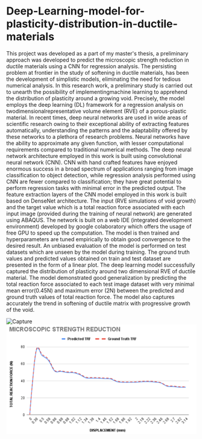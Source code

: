 # Deep-Learning-model-for-plasticity-distribution-in-ductile-materials
This project was developed as a part of my master's thesis, a preliminary approach was developed to predict the microscopic strength reduction in ductile materials using a CNN for regression analysis.
The persisting problem at frontier in the study of softening in ductile materials, has been the development of simplistic models, eliminating the need for tedious numerical analysis. In this research work, a preliminary study is carried out to unearth the possibility of implementingmachine learning to apprehend the distribution of plasticity around a growing void. Precisely, the model employs the deep learning (DL) framework for a regression analysis on twodimensionalrepresentative volume element (RVE) of a porous-plastic material.
In recent times, deep neural networks are used in wide areas of scientific research owing to their exceptional ability of extracting features automatically, understanding the patterns and the adaptability offered by these networks to a plethora of research problems. Neural networks have the ability to approximate any given function, with lesser computational requirements compared to traditional numerical methods.
The deep neural network architecture employed in this work is built using convolutional neural network (CNN). CNN with hand crafted features have enjoyed enormous success in a broad spectrum of applications ranging from image classification to object detection, while regression analysis performed using CNN are fewer compared to classification; they have great potential to perform regression tasks with minimal error in the predicted output. The feature extraction layers of the CNN model employed in this work is built based on DenseNet architecture. The input (RVE simulations of void growth) and the target value which is a total reaction force associated with each input image (provided during the training of neural network) are generated using ABAQUS. The network is built on a web IDE (integrated development environment) developed by google colaboratory which offers the usage of free GPU to speed up the computation. The model is then trained and hyperparameters are tuned empirically to obtain good convergence to the desired result. An unbiased evaluation of the model is performed on test datasets which are unseen by the model during training. The ground truth values and predicted values obtained on train and test dataset are presented in the form of a linear plot.
The deep learning model successfully captured the distribution of plasticity around two dimensional RVE of ductile material. The model demonstrated good generalization by
predicting the total reaction force associated to each test image dataset with very minimal mean error(0.45N) and maximum error (2N) between the predicted and ground truth values of total reaction force.
The model also captures accurately the trend in softening of ductile matrix with progressive growth of the void.

![Capture](https://user-images.githubusercontent.com/78496229/139350011-c6c976f1-2ace-46af-acd5-f95a9e9bfa8e.PNG)
![](Images/MIcroscopic%20strngth%20reduction.PNG)
